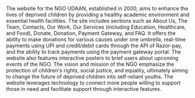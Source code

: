 The website for the NGO UDAAN, established in 2000, aims to enhance the lives of deprived children by providing a healthy academic environment and essential health facilities. The site includes sections such as About Us, The Team, Contacts, Our Work, Our Services (including Education, Healthcare, and Food), Donate, Donation, Payment Gateway, and FAQ. It offers the ability to make donations for various causes under one umbrella, real-time payments using UPI and credit/debit cards through the API of Razor-pay, and the ability to track payments using the payment gateway portal. The website also features interactive posters to brief users about upcoming events of the NGO. The vision and mission of the NGO emphasize the protection of children's rights, social justice, and equality, ultimately aiming to change the future of deprived children into self-reliant youths. The website leverages technology to connect more people willing to support those in need and facilitate support through interactive features.
